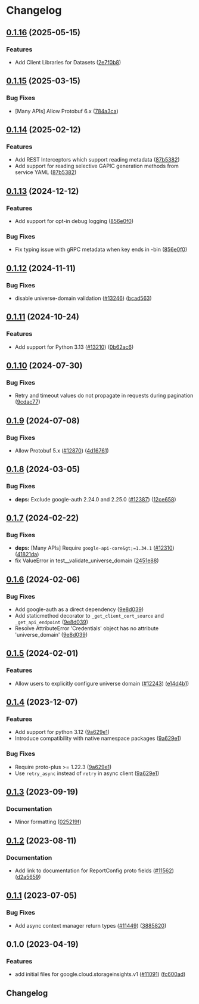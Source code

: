 # Changelog

## [0.1.16](https://github.com/googleapis/google-cloud-python/compare/google-cloud-storageinsights-v0.1.15...google-cloud-storageinsights-v0.1.16) (2025-05-15)


### Features

* Add Client Libraries for Datasets ([2e7f0b8](https://github.com/googleapis/google-cloud-python/commit/2e7f0b8527639ea06509d9037d490766b3871c3f))

## [0.1.15](https://github.com/googleapis/google-cloud-python/compare/google-cloud-storageinsights-v0.1.14...google-cloud-storageinsights-v0.1.15) (2025-03-15)


### Bug Fixes

* [Many APIs] Allow Protobuf 6.x ([784a3ca](https://github.com/googleapis/google-cloud-python/commit/784a3ca7a180453320521753f5bce71de329d65c))

## [0.1.14](https://github.com/googleapis/google-cloud-python/compare/google-cloud-storageinsights-v0.1.13...google-cloud-storageinsights-v0.1.14) (2025-02-12)


### Features

* Add REST Interceptors which support reading metadata ([87b5382](https://github.com/googleapis/google-cloud-python/commit/87b5382a05b7a0c9faeabaf3e2baa6f05c88bb8e))
* Add support for reading selective GAPIC generation methods from service YAML ([87b5382](https://github.com/googleapis/google-cloud-python/commit/87b5382a05b7a0c9faeabaf3e2baa6f05c88bb8e))

## [0.1.13](https://github.com/googleapis/google-cloud-python/compare/google-cloud-storageinsights-v0.1.12...google-cloud-storageinsights-v0.1.13) (2024-12-12)


### Features

* Add support for opt-in debug logging ([856e0f0](https://github.com/googleapis/google-cloud-python/commit/856e0f07bd5212d60ad64be4c16ac8fafd07850b))


### Bug Fixes

* Fix typing issue with gRPC metadata when key ends in -bin ([856e0f0](https://github.com/googleapis/google-cloud-python/commit/856e0f07bd5212d60ad64be4c16ac8fafd07850b))

## [0.1.12](https://github.com/googleapis/google-cloud-python/compare/google-cloud-storageinsights-v0.1.11...google-cloud-storageinsights-v0.1.12) (2024-11-11)


### Bug Fixes

* disable universe-domain validation  ([#13246](https://github.com/googleapis/google-cloud-python/issues/13246)) ([bcad563](https://github.com/googleapis/google-cloud-python/commit/bcad563acea541bb51f9fbd005f18e9f32e381f0))

## [0.1.11](https://github.com/googleapis/google-cloud-python/compare/google-cloud-storageinsights-v0.1.10...google-cloud-storageinsights-v0.1.11) (2024-10-24)


### Features

* Add support for Python 3.13 ([#13210](https://github.com/googleapis/google-cloud-python/issues/13210)) ([0b62ac6](https://github.com/googleapis/google-cloud-python/commit/0b62ac6aa99bd3259a088097630f2bd1f06825e6))

## [0.1.10](https://github.com/googleapis/google-cloud-python/compare/google-cloud-storageinsights-v0.1.9...google-cloud-storageinsights-v0.1.10) (2024-07-30)


### Bug Fixes

* Retry and timeout values do not propagate in requests during pagination ([9cdac77](https://github.com/googleapis/google-cloud-python/commit/9cdac77b20a8c9720aa668639e3ca6d1e759a2de))

## [0.1.9](https://github.com/googleapis/google-cloud-python/compare/google-cloud-storageinsights-v0.1.8...google-cloud-storageinsights-v0.1.9) (2024-07-08)


### Bug Fixes

* Allow Protobuf 5.x ([#12870](https://github.com/googleapis/google-cloud-python/issues/12870)) ([4d16761](https://github.com/googleapis/google-cloud-python/commit/4d16761640dd8e35410b3219b7d675d7668d2f88))

## [0.1.8](https://github.com/googleapis/google-cloud-python/compare/google-cloud-storageinsights-v0.1.7...google-cloud-storageinsights-v0.1.8) (2024-03-05)


### Bug Fixes

* **deps:** Exclude google-auth 2.24.0 and 2.25.0 ([#12387](https://github.com/googleapis/google-cloud-python/issues/12387)) ([12ce658](https://github.com/googleapis/google-cloud-python/commit/12ce658210f148eb93d9ff501568fb6f88e77f18))

## [0.1.7](https://github.com/googleapis/google-cloud-python/compare/google-cloud-storageinsights-v0.1.6...google-cloud-storageinsights-v0.1.7) (2024-02-22)


### Bug Fixes

* **deps:** [Many APIs] Require `google-api-core&gt;=1.34.1` ([#12310](https://github.com/googleapis/google-cloud-python/issues/12310)) ([41821da](https://github.com/googleapis/google-cloud-python/commit/41821da1fe08cc2aeeefc8c8f516023e4b0d0700))
* fix ValueError in test__validate_universe_domain ([2451e88](https://github.com/googleapis/google-cloud-python/commit/2451e88f302bc582b3f6d01a6ec6aceba7646252))

## [0.1.6](https://github.com/googleapis/google-cloud-python/compare/google-cloud-storageinsights-v0.1.5...google-cloud-storageinsights-v0.1.6) (2024-02-06)


### Bug Fixes

* Add google-auth as a direct dependency ([9e8d039](https://github.com/googleapis/google-cloud-python/commit/9e8d0399c488cb5125d3144ad4a8e25794c123fb))
* Add staticmethod decorator to `_get_client_cert_source` and `_get_api_endpoint` ([9e8d039](https://github.com/googleapis/google-cloud-python/commit/9e8d0399c488cb5125d3144ad4a8e25794c123fb))
* Resolve AttributeError 'Credentials' object has no attribute 'universe_domain' ([9e8d039](https://github.com/googleapis/google-cloud-python/commit/9e8d0399c488cb5125d3144ad4a8e25794c123fb))

## [0.1.5](https://github.com/googleapis/google-cloud-python/compare/google-cloud-storageinsights-v0.1.4...google-cloud-storageinsights-v0.1.5) (2024-02-01)


### Features

* Allow users to explicitly configure universe domain ([#12243](https://github.com/googleapis/google-cloud-python/issues/12243)) ([e14d4b1](https://github.com/googleapis/google-cloud-python/commit/e14d4b13a883876a420c498a044dc34ea5122629))

## [0.1.4](https://github.com/googleapis/google-cloud-python/compare/google-cloud-storageinsights-v0.1.3...google-cloud-storageinsights-v0.1.4) (2023-12-07)


### Features

* Add support for python 3.12 ([9a629e1](https://github.com/googleapis/google-cloud-python/commit/9a629e1c9f7858f55c82ac21e60f22acf781db15))
* Introduce compatibility with native namespace packages ([9a629e1](https://github.com/googleapis/google-cloud-python/commit/9a629e1c9f7858f55c82ac21e60f22acf781db15))


### Bug Fixes

* Require proto-plus &gt;= 1.22.3 ([9a629e1](https://github.com/googleapis/google-cloud-python/commit/9a629e1c9f7858f55c82ac21e60f22acf781db15))
* Use `retry_async` instead of `retry` in async client ([9a629e1](https://github.com/googleapis/google-cloud-python/commit/9a629e1c9f7858f55c82ac21e60f22acf781db15))

## [0.1.3](https://github.com/googleapis/google-cloud-python/compare/google-cloud-storageinsights-v0.1.2...google-cloud-storageinsights-v0.1.3) (2023-09-19)


### Documentation

* Minor formatting ([025219f](https://github.com/googleapis/google-cloud-python/commit/025219f5c04803651e20eae4c0186b87608f4db4))

## [0.1.2](https://github.com/googleapis/google-cloud-python/compare/google-cloud-storageinsights-v0.1.1...google-cloud-storageinsights-v0.1.2) (2023-08-11)


### Documentation

* Add link to documentation for ReportConfig proto fields ([#11562](https://github.com/googleapis/google-cloud-python/issues/11562)) ([d2a5659](https://github.com/googleapis/google-cloud-python/commit/d2a5659400567067d9ecd2eeca15211e9e2cbbe0))

## [0.1.1](https://github.com/googleapis/google-cloud-python/compare/google-cloud-storageinsights-v0.1.0...google-cloud-storageinsights-v0.1.1) (2023-07-05)


### Bug Fixes

* Add async context manager return types ([#11449](https://github.com/googleapis/google-cloud-python/issues/11449)) ([3885820](https://github.com/googleapis/google-cloud-python/commit/388582082828e22a517c4f794901ee5dcbc31bd9))

## 0.1.0 (2023-04-19)


### Features

* add initial files for google.cloud.storageinsights.v1 ([#11091](https://github.com/googleapis/google-cloud-python/issues/11091)) ([fc600ad](https://github.com/googleapis/google-cloud-python/commit/fc600adc175d879eb34dda6ef86de28bdb99f27e))

## Changelog
